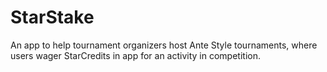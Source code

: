 # StarStake
An app to help tournament organizers host Ante Style tournaments, where users wager StarCredits in app for an activity in competition.
